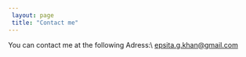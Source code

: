 ```yaml
---
 layout: page
 title: "Contact me"
---
```

 You can contact me at the following Adress:\\
 epsita.g.khan@gmail.com
